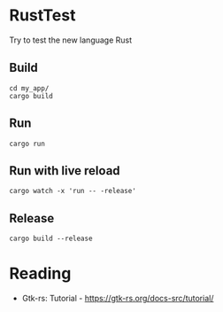 # RustTest
Try to test the new language Rust

## Build
```
cd my_app/
cargo build
```

## Run
```
cargo run
```

## Run with live reload
```
cargo watch -x 'run -- -release'
```

## Release
```
cargo build --release
```

# Reading
- Gtk-rs: Tutorial - https://gtk-rs.org/docs-src/tutorial/